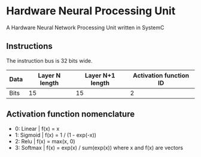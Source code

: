 Hardware Neural Processing Unit
===

A Hardware Neural Network Processing Unit written in SystemC

## Instructions

The instruction bus is 32 bits wide.

| Data | Layer N length | Layer N+1 length | Activation function ID |
|------|----------------|------------------|------------------------|
| Bits | 15             | 15               | 2                      |

## Activation function nomenclature

* 0: Linear | f(x) = x
* 1: Sigmoid | f(x) = 1 / (1 - exp(-x))
* 2: Relu | f(x) = max(x, 0)
* 3: Softmax | f(x) = exp(x) / sum(exp(x)) where x and f(x) are vectors